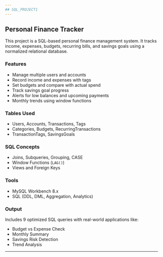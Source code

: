 ```yaml
---
## SQL_PROJECT1
---
```


## Personal Finance Tracker

This project is a SQL-based personal finance management system. It tracks income, expenses, budgets, recurring bills, and savings goals using a normalized relational database.

###  Features
- Manage multiple users and accounts
- Record income and expenses with tags
- Set budgets and compare with actual spend
- Track savings goal progress
- Alerts for low balances and upcoming payments
- Monthly trends using window functions

###  Tables Used
- Users, Accounts, Transactions, Tags
- Categories, Budgets, RecurringTransactions
- TransactionTags, SavingsGoals

###  SQL Concepts
- Joins, Subqueries, Grouping, CASE
- Window Functions (`LAG()`)
- Views and Foreign Keys

### Tools
- MySQL Workbench 8.x  
- SQL (DDL, DML, Aggregation, Analytics)

### Output
Includes 9 optimized SQL queries with real-world applications like:
- Budget vs Expense Check
- Monthly Summary
- Savings Risk Detection
- Trend Analysis

---



